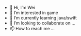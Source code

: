 - 👋 Hi, I’m Wei
- 👀 I’m interested in game
- 🌱 I’m currently learning java/swift
- 💞️ I’m looking to collaborate on ...
- 📫 How to reach me ...

<!---
vaithwee/vaithwee is a ✨ special ✨ repository because its `README.md` (this file) appears on your GitHub profile.
You can click the Preview link to take a look at your changes.
--->
